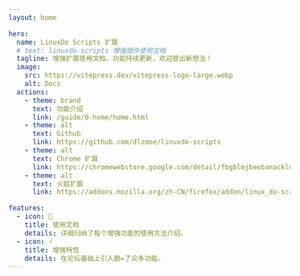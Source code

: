 ```yaml
---
layout: home

hero:
  name: LinuxDo Scripts 扩展
  # text: linuxdo-scripts 增强插件使用文档
  tagline: 增强扩展使用文档，功能持续更新，欢迎提出新想法！
  image:
    src: https://vitepress.dev/vitepress-logo-large.webp
    alt: Docs
  actions:
    - theme: brand
      text: 功能介绍
      link: /guide/0-home/home.html
    - theme: alt
      text: Github
      link: https://github.com/dlzmoe/linuxdo-scripts
    - theme: alt
      text: Chrome 扩展
      link: https://chromewebstore.google.com/detail/fbgblmjbeebanackldpbmpacppflgmlj
    - theme: alt
      text: 火狐扩展
      link: https://addons.mozilla.org/zh-CN/firefox/addon/linux_do-scripts/

features:
  - icon: 📖
    title: 使用文档
    details: 详细归纳了每个增强功能的使用方法介绍。
  - icon: ⚡
    title: 增强特性
    details: 在论坛基础上引入额=了众多功能。
---
```


<style>
.VPHero .text {
  font-size: 18px;
}

.VPImage {
  border-radius: 50%;
}

:root {
  --vp-home-hero-name-color: transparent;
  --vp-home-hero-name-background: -webkit-linear-gradient(120deg, #bd34fe 30%, #41d1ff);
  --vp-home-hero-image-background-image: linear-gradient(-45deg, #bd34fe 50%, #47caff 50%);
  --vp-home-hero-image-filter: blur(40px);
}

@media (min-width: 640px) {
  :root {
    --vp-home-hero-image-filter: blur(56px);
  }
}

@media (min-width: 960px) {
  :root {
    --vp-home-hero-image-filter: blur(72px);
  }
}
</style>
